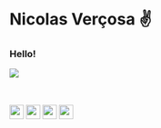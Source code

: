 <h1> Nicolas Verçosa ✌ </h2>
 
<h3>Hello!</h3>

<a href="https://www.linkedin.com/in/nicolasvercosa/"><img src="https://img.shields.io/badge/LinkedIn-0077B5?style=for-the-badge&logo=linkedin&logoColor=white"/></a>
  
  
  
  <br/>
  <br/>
  
  
<div display="inline-block">
  <img height='25' width='25' src="https://user-images.githubusercontent.com/81280219/148124665-898911db-f6e2-4bbd-96f2-8e4e99b32e65.png" />
  <img height='25' width='25' src='https://user-images.githubusercontent.com/81280219/148122374-2c39f9cb-5985-4484-8a23-fd6e54457c93.png' />
  <img height='25' width='25' src="https://user-images.githubusercontent.com/81280219/148125180-8b207752-99d9-458c-9f9d-be4bfd37148d.png" />
  <img height='25' width='25'src="https://user-images.githubusercontent.com/81280219/148123794-67a8554b-e5ac-49e2-8d00-45a2921588f6.png" />
</div>
